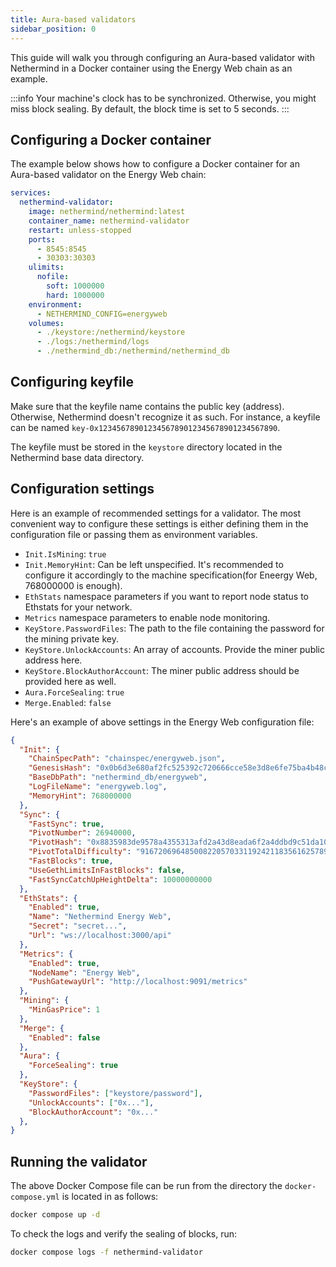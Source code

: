 ```yaml
---
title: Aura-based validators
sidebar_position: 0
---
```


This guide will walk you through configuring an Aura-based validator with Nethermind in a Docker container using the Energy Web chain as an example.

:::info
Your machine's clock has to be synchronized. Otherwise, you might miss block sealing. By default, the block time is set to 5 seconds.
:::

## Configuring a Docker container

The example below shows how to configure a Docker container for an Aura-based validator on the Energy Web chain:

```yaml title="docker-compose.yml"
services:
  nethermind-validator:
    image: nethermind/nethermind:latest
    container_name: nethermind-validator
    restart: unless-stopped
    ports:
      - 8545:8545
      - 30303:30303
    ulimits:
      nofile:
        soft: 1000000
        hard: 1000000
    environment:
      - NETHERMIND_CONFIG=energyweb
    volumes:
      - ./keystore:/nethermind/keystore
      - ./logs:/nethermind/logs
      - ./nethermind_db:/nethermind/nethermind_db
```

## Configuring keyfile

Make sure that the keyfile name contains the public key (address). Otherwise, Nethermind doesn't recognize it as such. 
For instance, a keyfile can be named `key-0x1234567890123456789012345678901234567890`.

The keyfile must be stored in the `keystore` directory located in the Nethermind base data directory.

## Configuration settings

Here is an example of recommended settings for a validator. The most convenient way to configure these settings is either defining them in the configuration file or passing them as environment variables.

- `Init.IsMining`: `true`
- `Init.MemoryHint`: Can be left unspecified. It's recommended to configure it accordingly to the machine specification(for Eneergy Web, 768000000 is enough).
- `EthStats` namespace parameters if you want to report node status to Ethstats for your network.
- `Metrics` namespace parameters to enable node monitoring.
- `KeyStore.PasswordFiles`: The  path to the file containing the password for the mining private key.
- `KeyStore.UnlockAccounts`: An array of accounts. Provide the miner public address here.
- `KeyStore.BlockAuthorAccount`: The miner public address should be provided here as well.
- `Aura.ForceSealing`: `true`
- `Merge.Enabled`: `false`

Here's an example of above settings in the Energy Web configuration file:

```json title="energyweb.cfg"
{
  "Init": {
    "ChainSpecPath": "chainspec/energyweb.json",
    "GenesisHash": "0x0b6d3e680af2fc525392c720666cce58e3d8e6fe75ba4b48cb36bcc69039229b",
    "BaseDbPath": "nethermind_db/energyweb",
    "LogFileName": "energyweb.log",
    "MemoryHint": 768000000
  },
  "Sync": {
    "FastSync": true,
    "PivotNumber": 26940000,
    "PivotHash": "0x8835983de9578a4355313afd2a43d8eada6f2a4ddbd9c51da103e0d5f53c4d8b",
    "PivotTotalDifficulty": "9167206964850082205703311924211835616257898274",
    "FastBlocks": true,
    "UseGethLimitsInFastBlocks": false,
    "FastSyncCatchUpHeightDelta": 10000000000
  },
  "EthStats": {
    "Enabled": true,
    "Name": "Nethermind Energy Web",
    "Secret": "secret...",
    "Url": "ws://localhost:3000/api"
  },
  "Metrics": {
    "Enabled": true,
    "NodeName": "Energy Web",
    "PushGatewayUrl": "http://localhost:9091/metrics"
  },
  "Mining": {
    "MinGasPrice": 1
  },
  "Merge": {
    "Enabled": false
  },
  "Aura": {
    "ForceSealing": true
  },
  "KeyStore": {
    "PasswordFiles": ["keystore/password"],
    "UnlockAccounts": ["0x..."],
    "BlockAuthorAccount": "0x..." 
  },
}
```

## Running the validator

The above Docker Compose file can be run from the directory the `docker-compose.yml` is located in as follows:

```bash
docker compose up -d
```

To check the logs and verify the sealing of blocks, run:

```bash
docker compose logs -f nethermind-validator
```